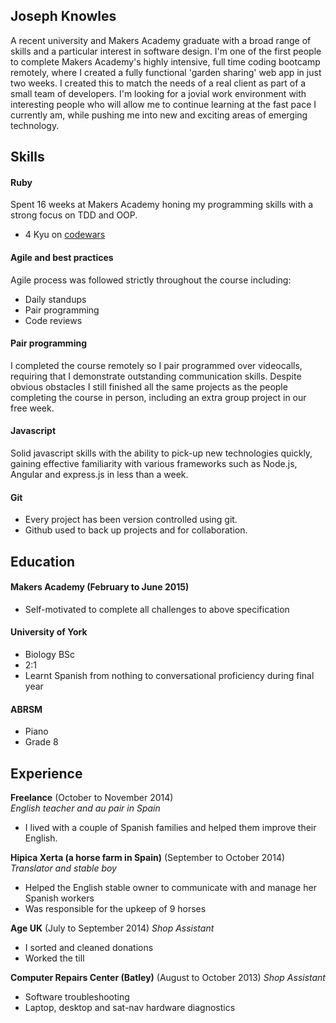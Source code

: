 ## Joseph Knowles

A recent university and Makers Academy graduate with a broad range of skills and a particular interest in software design. I'm one of the first people to complete Makers Academy's highly intensive, full time coding bootcamp remotely, where I created a fully functional 'garden sharing' web app in just two weeks. I created this to match the needs of a real client as part of a small team of developers. I'm looking for a jovial work environment with interesting people who will allow me to continue learning at the fast pace I currently am, while pushing me into new and exciting areas of emerging technology.

## Skills

#### Ruby

Spent 16 weeks at Makers Academy honing my programming skills with a strong focus on TDD and OOP. 

- 4 Kyu on [codewars](http://www.codewars.com/users/joejknowles)

#### Agile and best practices

Agile process was followed strictly throughout the course including: 

- Daily standups
- Pair programming
- Code reviews

#### Pair programming

I completed the course remotely so I pair programmed over videocalls, requiring that I demonstrate outstanding communication skills. Despite obvious obstacles I still finished all the same projects as the people completing the course in person, including an extra group project in our free week.

#### Javascript

Solid javascript skills with the ability to pick-up new technologies quickly, gaining effective familiarity with various frameworks such as Node.js, Angular and express.js in less than a week. 

#### Git

- Every project has been version controlled using git.
- Github used to back up projects and for collaboration.

## Education

#### Makers Academy (February to June 2015)

- Self-motivated to complete all challenges to above specification

#### University of York

- Biology BSc
- 2:1
- Learnt Spanish from nothing to conversational proficiency during final year

#### ABRSM

- Piano
- Grade 8

## Experience

**Freelance** (October to November 2014)    
*English teacher and au pair in Spain*
  - I lived with a couple of Spanish families and helped them improve their English.
  

**Hipica Xerta (a horse farm in Spain)** (September to October 2014)   
*Translator and stable boy*  
  - Helped the English stable owner to communicate with and manage her Spanish workers
  - Was responsible for the upkeep of 9 horses


**Age UK** (July to September 2014)
*Shop Assistant*
  - I sorted and cleaned donations
  - Worked the till


**Computer Repairs Center (Batley)** (August to October 2013)
*Shop Assistant*
  - Software troubleshooting
  - Laptop, desktop and sat-nav hardware diagnostics
